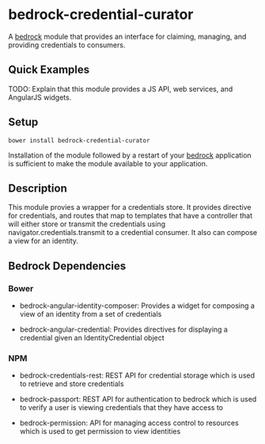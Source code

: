 # bedrock-credential-curator

A [bedrock][] module that provides an interface for claiming, managing, and
providing credentials to consumers.

## Quick Examples

TODO: Explain that this module provides a JS API, web services, and AngularJS
widgets.

## Setup

```
bower install bedrock-credential-curator
```

Installation of the module followed by a restart of your [bedrock][]
application is sufficient to make the module available to your application.

<!-- ## How It Works

TODO: -->

## Description

This module provies a wrapper for a credentials store. It provides directive 
for credentials, and routes that map to templates that have a controller that 
will either store or transmit the credentials using 
navigator.credentials.transmit to a credential consumer. It also can compose a 
view for an identity.

## Bedrock Dependencies
	
### Bower

* bedrock-angular-identity-composer: Provides a widget for composing a view of 
an identity from a set of credentials

* bedrock-angular-credential: Provides directives for displaying a credential 
given an IdentityCredential object
 	
### NPM

* bedrock-credentials-rest: REST API for credential storage which is used to 
retrieve and store credentials

* bedrock-passport: REST API for authentication to bedrock which is used to 
verify a user is viewing credentials that they have access to

* bedrock-permission: API for managing access control to
	resources which is used to get permission to view identities

[bedrock]: https://github.com/digitalbazaar/bedrock
[bedrock-angular]: https://github.com/digitalbazaar/bedrock-angular
[bower]: http://bower.io/
[AngularJS]: https://github.com/angular/angular.js

